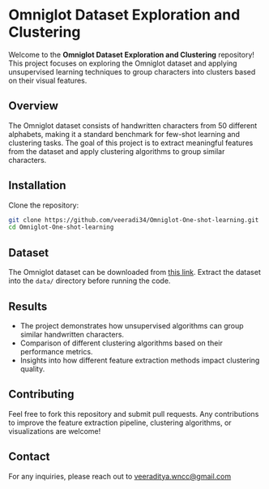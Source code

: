# Omniglot Dataset Exploration and Clustering

Welcome to the **Omniglot Dataset Exploration and Clustering** repository! This project focuses on exploring the Omniglot dataset and applying unsupervised learning techniques to group characters into clusters based on their visual features.

## Overview

The Omniglot dataset consists of handwritten characters from 50 different alphabets, making it a standard benchmark for few-shot learning and clustering tasks. The goal of this project is to extract meaningful features from the dataset and apply clustering algorithms to group similar characters.



## Installation

Clone the repository:

```bash
git clone https://github.com/veeradi34/Omniglot-One-shot-learning.git
cd Omniglot-One-shot-learning
```


## Dataset

The Omniglot dataset can be downloaded from [this link](https://github.com/brendenlake/omniglot). Extract the dataset into the `data/` directory before running the code.


## Results

- The project demonstrates how unsupervised algorithms can group similar handwritten characters.
- Comparison of different clustering algorithms based on their performance metrics.
- Insights into how different feature extraction methods impact clustering quality.

## Contributing

Feel free to fork this repository and submit pull requests. Any contributions to improve the feature extraction pipeline, clustering algorithms, or visualizations are welcome!


## Contact

For any inquiries, please reach out to veeraditya.wncc@gmail.com

